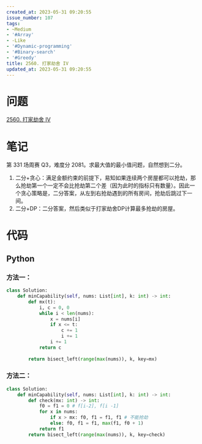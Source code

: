 ```yaml
---
created_at: 2023-05-31 09:20:55
issue_number: 107
tags:
- ~Medium
- '#Array'
- -Like
- '#Dynamic-programming'
- '#Binary-search'
- '#Greedy'
title: 2560. 打家劫舍 IV
updated_at: 2023-05-31 09:20:55
---
```


# 问题

[2560. 打家劫舍 IV](https://leetcode.cn/problems/house-robber-iv/)

# 笔记

第 331 场周赛 Q3，难度分 2081。求最大值的最小值问题，自然想到二分。

1. 二分+贪心：满足金额约束的前提下，易知如果连续两个房屋都可以抢劫，那么抢劫第一个一定不会比抢劫第二个差（因为此时的指标只有数量）。因此一个贪心策略是，二分答案，从左到右抢劫遇到的所有房间，抢劫后跳过下一间。
2. 二分+DP：二分答案，然后类似于打家劫舍DP计算最多抢劫的房屋。

# 代码

## Python

### 方法一：

```python
class Solution:
    def minCapability(self, nums: List[int], k: int) -> int:
        def mx(t):
            i, c = 0, 0
            while i < len(nums):
                x = nums[i]
                if x <= t:
                    c += 1
                    i += 1
                i += 1
            return c
            
        return bisect_left(range(max(nums)), k, key=mx)
```

### 方法二：

```python
class Solution:
    def minCapability(self, nums: List[int], k: int) -> int:
        def check(mx: int) -> int:
            f0 = f1 = 0 # f[i-2], f[i -1]
            for x in nums:
                if x > mx: f0, f1 = f1, f1 # 不能抢劫
                else: f0, f1 = f1, max(f1, f0 + 1)
            return f1
        return bisect_left(range(max(nums)), k, key=check)
```